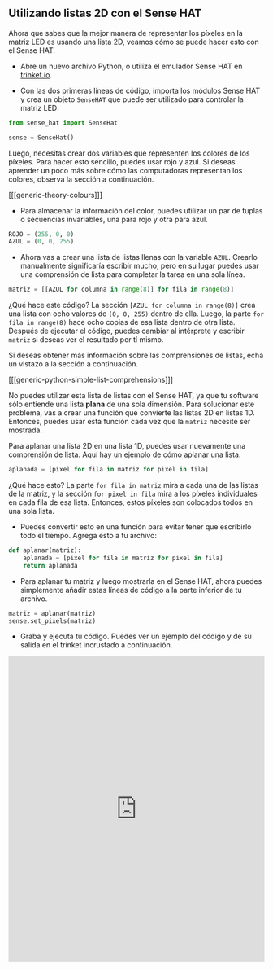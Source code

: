 ## Utilizando listas 2D con el Sense HAT

Ahora que sabes que la mejor manera de representar los píxeles en la matriz LED es usando una lista 2D, veamos cómo se puede hacer esto con el Sense HAT.

- Abre un nuevo archivo Python, o utiliza el emulador Sense HAT en [trinket.io](https://trinket.io/).

- Con las dos primeras líneas de código, importa los módulos Sense HAT y crea un objeto `SenseHAT` que puede ser utilizado para controlar la matriz LED:

```python
from sense_hat import SenseHat

sense = SenseHat()
```

Luego, necesitas crear dos variables que representen los colores de los píxeles. Para hacer esto sencillo, puedes usar rojo y azul. Si deseas aprender un poco más sobre cómo las computadoras representan los colores, observa la sección a continuación.

[[[generic-theory-colours]]]

- Para almacenar la información del color, puedes utilizar un par de tuplas o secuencias invariables, una para rojo y otra para azul.

```python
ROJO = (255, 0, 0)
AZUL = (0, 0, 255)
```

- Ahora vas a crear una lista de listas llenas con la variable `AZUL`. Crearlo manualmente significaría escribir mucho, pero en su lugar puedes usar una comprensión de lista para completar la tarea en una sola línea.

```python
matriz = [[AZUL for columna in range(8)] for fila in range(8)]
```

¿Qué hace este código? La sección `[AZUL for columna in range(8)]` crea una lista con ocho valores de `(0, 0, 255)` dentro de ella. Luego, la parte `for fila in range(8)` hace ocho copias de esa lista dentro de otra lista. Después de ejecutar el código, puedes cambiar al intérprete y escribir `matriz` si deseas ver el resultado por tí mismo.

Si deseas obtener más información sobre las comprensiones de listas, echa un vistazo a la sección a continuación.

[[[generic-python-simple-list-comprehensions]]]

No puedes utilizar esta lista de listas con el Sense HAT, ya que tu software sólo entiende una lista **plana** de una sola dimensión. Para solucionar este problema, vas a crear una función que convierte las listas 2D en listas 1D. Entonces, puedes usar esta función cada vez que la `matriz` necesite ser mostrada.

Para aplanar una lista 2D en una lista 1D, puedes usar nuevamente una comprensión de lista. Aquí hay un ejemplo de cómo aplanar una lista.

```python
aplanada = [pixel for fila in matriz for pixel in fila]
```

¿Qué hace esto? La parte `for fila in matriz` mira a cada una de las listas de la matriz, y la sección `for pixel in fila` mira a los píxeles individuales en cada fila de esa lista. Entonces, estos píxeles son colocados todos en una sola lista.

- Puedes convertir esto en una función para evitar tener que escribirlo todo el tiempo. Agrega esto a tu archivo:

```python
def aplanar(matriz):
    aplanada = [pixel for fila in matriz for pixel in fila]
    return aplanada
```

- Para aplanar tu matriz y luego mostrarla en el Sense HAT, ahora puedes simplemente añadir estas líneas de código a la parte inferior de tu archivo.

```python
matriz = aplanar(matriz)
sense.set_pixels(matriz)
```
- Graba y ejecuta tu código. Puedes ver un ejemplo del código y de su salida en el trinket incrustado a continuación. 
<iframe src="https://trinket.io/embed/python/b4c1aad6c3" width="100%" height="600" frameborder="0" marginwidth="0" marginheight="0" allowfullscreen mark="crwd-mark"></iframe>
